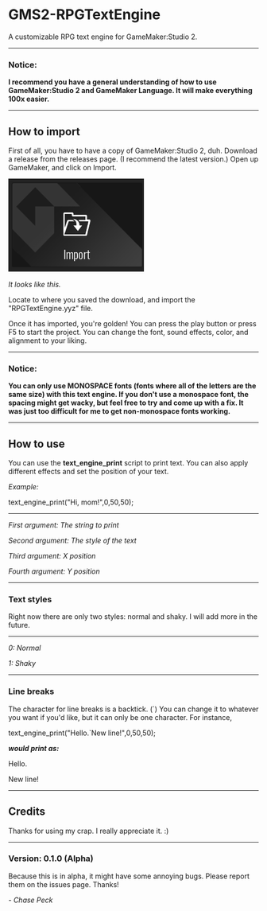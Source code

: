 # GMS2-RPGTextEngine
 A customizable RPG text engine for GameMaker:Studio 2.

---

### Notice:
**I recommend you have a general understanding of how to use GameMaker:Studio 2 and GameMaker Language. It will make everything 100x easier.**

---
## How to import
First of all, you have to have a copy of GameMaker:Studio 2, duh. Download a release from the releases page. (I recommend the latest version.) Open up GameMaker, and click on Import.

![figImport](figImport.png)

*It looks like this.*

Locate to where you saved the download, and import the "RPGTextEngine.yyz" file.

Once it has imported, you're golden! You can press the play button or press F5 to start the project. You can change the font, sound effects, color, and alignment to your liking.

---

### Notice:
**You can only use MONOSPACE fonts (fonts where all of the letters are the same size) with this text engine. If you don't use a monospace font, the spacing might get wacky, but feel free to try and come up with a fix. It was just too difficult for me to get non-monospace fonts working.**

---

## How to use

You can use the **text_engine_print** script to print text. You can also apply different effects and set the position of your text.

*Example:*

text_engine_print("Hi, mom!",0,50,50);

---

*First argument: The string to print*

*Second argument: The style of the text*

*Third argument: X position*

*Fourth argument: Y position*

---

### Text styles

Right now there are only two styles: normal and shaky. I will add more in the future.

---

*0: Normal*

*1: Shaky*

---

### Line breaks

The character for line breaks is a backtick. (`) You can change it to whatever you want if you'd like, but it can only be one character. For instance,

text_engine_print("Hello.`New line!",0,50,50);

***would print as:***

Hello.

New line!

---

## Credits

Thanks for using my crap. I really appreciate it. :)

---

### Version: 0.1.0 (Alpha)

Because this is in alpha, it might have some annoying bugs. Please report them on the issues page. Thanks!

*- Chase Peck*